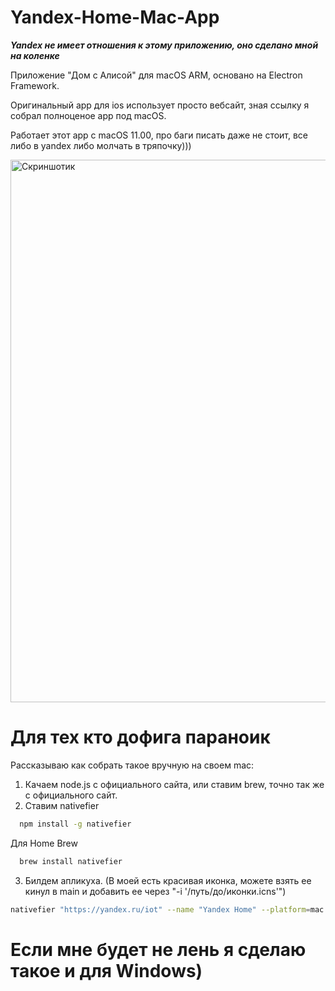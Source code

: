 # Yandex-Home-Mac-App
***Yandex не имеет отношения к этому приложению, оно сделано мной на коленке***

Приложение "Дом с Алисой" для macOS ARM, основано на Electron Framework.

Оригинальный app для ios использует просто вебсайт, зная ссылку я собрал полноценое app под macOS.

Работает этот app с macOS 11.00, про баги писать даже не стоит, все либо в yandex либо молчать в тряпочку)))

<img width="519" height="868" alt="Скриншотик" src="https://github.com/user-attachments/assets/ed3c7523-0d32-4347-9adf-96530e9a7d01" /> 

# Для тех кто дофига параноик
Рассказываю как собрать такое вручную на своем mac:
1. Качаем node.js с официального сайта, или ставим brew, точно так же с официального сайт.
2. Ставим nativefier
```bash
  npm install -g nativefier
```

Для Home Brew

```bash
  brew install nativefier
```
3. Билдем апликуха. (В моей есть красивая иконка, можете взять ее кинул в main и добавить ее через "-i '/путь/до/иконки.icns'")

```bash
nativefier "https://yandex.ru/iot" --name "Yandex Home" --platform=mac --width 407 --height 756 --disable-dev-tools -f --lang=ru --disable-context-menu --portable
```

# Если мне будет не лень я сделаю такое и для Windows)
